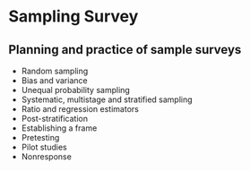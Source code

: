 # Sampling Survey
## Planning and practice of sample surveys
- Random sampling
- Bias and variance
- Unequal probability sampling
- Systematic, multistage and stratified sampling
- Ratio and regression estimators
- Post-stratification
- Establishing a frame
- Pretesting
- Pilot studies
- Nonresponse 
